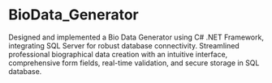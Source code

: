 # BioData_Generator
Designed and implemented a Bio Data Generator using C# .NET Framework, integrating SQL Server for robust database connectivity. Streamlined professional biographical data creation with an intuitive interface, comprehensive form fields, real-time validation, and secure storage in SQL database.
